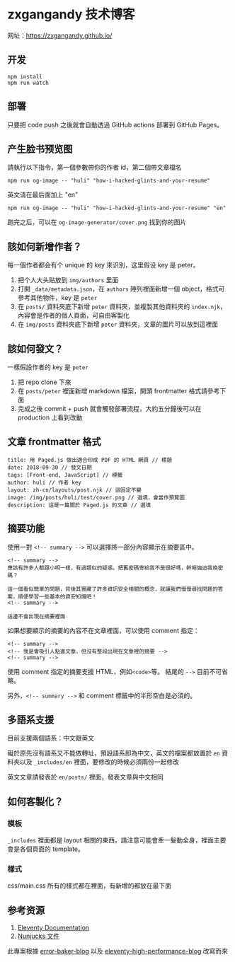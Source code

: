 # zxgangandy 技术博客

网址：https://zxgangandy.github.io/

## 开发

```
npm install
npm run watch
``` 

## 部署

只要把 code push 之後就會自動透過 GitHub actions 部署到 GitHub Pages。

## 产生脸书预览图

請執行以下指令，第一個參數帶你的作者 id，第二個帶文章檔名

```
npm run og-image -- "huli" "how-i-hacked-glints-and-your-resume"
```

英文请在最后面加上 "en"
```
npm run og-image -- "huli" "how-i-hacked-glints-and-your-resume" "en"
```

跑完之后，可以在 `og-image-generator/cover.png` 找到你的图片

## 該如何新增作者？

每一個作者都会有个 unique 的 key 來识別，这里假设 key 是 peter。

1. 把个人大头贴放到 `img/authors` 里面
2. 打開 `_data/metadata.json`，在 `authors` 陣列裡面新增一個 object，格式可參考其他物件，key 是 `peter`
3. 在 `posts/` 資料夾底下新增 `peter` 資料夾，並複製其他資料夾的 `index.njk`，內容會是作者的個人頁面，可自由客製化
4. 在 `img/posts` 資料夾底下新增 `peter` 資料夾，文章的圖片可以放到這裡面

## 該如何發文？

一樣假設作者的 key 是 `peter`

1. 把 repo clone 下來
2. 在 `posts/peter` 裡面新增 markdown 檔案，開頭 frontmatter 格式請參考下面
3. 完成之後 commit + push 就會觸發部署流程，大約五分鐘後可以在 production 上看到改動

## 文章 frontmatter 格式

```
title: 用 Paged.js 做出適合印成 PDF 的 HTML 網頁 // 標題
date: 2018-09-30 // 發文日期
tags: [Front-end, JavaScript] // 標籤
author: huli // 作者 key
layout: zh-cn/layouts/post.njk // 這固定不變
image: /img/posts/huli/test/cover.png // 選填，會當作預覽圖
description: 這是一篇關於 Paged.js 的文章 // 選填
```

## 摘要功能
使用一對 `<!-- summary -->` 可以選擇將一部分內容顯示在摘要區中。

```
<!-- summary -->
應該有許多人都跟小明一樣，有過類似的疑惑。把舊密碼寄給我不是很好嗎，幹嘛強迫我換密碼？

這一個看似簡單的問題，背後其實藏了許多資訊安全相關的概念，就讓我們慢慢尋找問題的答案，順便學習一些基本的資安知識吧！
<!-- summary -->

這邊不會出現在摘要裡面
```

如果想要顯示的摘要的內容不在文章裡面，可以使用 comment 指定：

```
<!-- summary -->
<!-- 我是會吸引人點進文章，但沒有整段出現在文章裡的摘要 -->
<!-- summary -->
```

使用 comment 指定的摘要支援 HTML，例如`<code>`等。 結尾的 `-->` 目前不可省略。

另外，`<!-- summary -->` 和 comment 標籤中的半形空白是必須的。

## 多語系支援

目前支援兩個語系：中文跟英文

礙於原先沒有語系又不能做轉址，預設語系即為中文，英文的檔案都放置於 `en` 資料夾以及 `_includes/en` 裡面，要修改的時候必須兩份一起修改

英文文章請發表於 `en/posts/` 裡面，發表文章與中文相同


## 如何客製化？

### 模板

`_includes` 裡面都是 layout 相關的東西，請注意可能會牽一髮動全身，裡面主要會是各個頁面的 template。

### 樣式

css/main.css 所有的樣式都在裡面，有新增的都放在最下面

## 参考资源

1. [Eleventy Documentation](https://www.11ty.dev/docs/collections/)
2. [Nunjucks 文件](https://mozilla.github.io/nunjucks/templating.html)

此專案根據 [error-baker-blog](https://github.com/Lidemy/error-baker-blog) 以及 [eleventy-high-performance-blog](https://github.com/google/eleventy-high-performance-blog) 改寫而來

